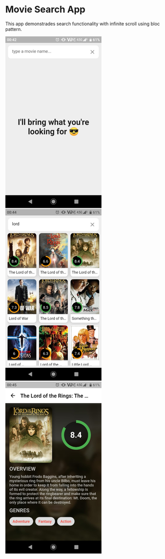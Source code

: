 # Movie Search App

This app demonstrades search functionality with infinite scroll using bloc pattern.

<p align="left">
  <img src="images/initial_state.jpeg" width="300">
  <img src="images/search_result.jpeg" width="300" alt="accessibility text">
  <img src="images/movie_detail.jpeg" width="300" alt="accessibility text">
</p>